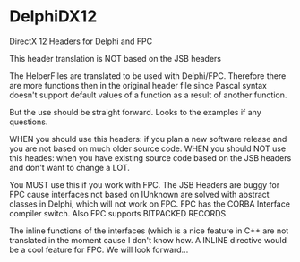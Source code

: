 # DelphiDX12
DirectX 12 Headers for Delphi and FPC

This header translation is  NOT based on the JSB headers

  The HelperFiles are translated to be used with Delphi/FPC. Therefore there are
  more functions then in the original header file since Pascal syntax doesn't
  support default values of a function as a result of another function.

  But the use should be straight forward. Looks to the examples if any
  questions.

  WHEN you should use this headers: if you plan a new software release and
     you are not based on much older source code.
  WHEN you should NOT use this heades: when you have existing source code
    based on the JSB headers and don't want to change a LOT.

  You MUST use this if you work with FPC. The JSB Headers are buggy for FPC
  cause interfaces not based on IUnknown are solved with abstract classes
  in Delphi, which will not work on FPC. FPC has the CORBA Interface
  compiler switch.
  Also FPC supports BITPACKED RECORDS.

  The inline functions of the interfaces (which is a nice feature in C++ are
  not translated in the moment cause I don't know how.
  A INLINE directive would be a cool feature for FPC. We will look forward...
